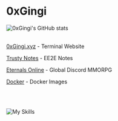 # 0xGingi
![0xGingi's GitHub stats](https://github-readme-stats.vercel.app/api?username=0xGingi&show_icons=true&bg_color=1e1e2e&text_color=cdd6f4&icon_color=cba6f7&title_color=94e2d5)
<br />
<br />
<p><a href="https://0xgingi.xyz">0xGingi.xyz</a>  - Terminal Website</p>
<p><a href="https://trustynotes.app">Trusty Notes</a>  - EE2E Notes</p>
<p><a href="https://eternalsonline.com">Eternals Online</a> - Global Discord MMORPG</p>
<p><a href="https://hub.docker.com/u/0xgingi">Docker</a> - Docker Images</p>

<br /> <br />

![My Skills](https://skillicons.dev/icons?i=linux,bash,neovim,vscode,nginx,docker,rust,nodejs,electron,discord)
